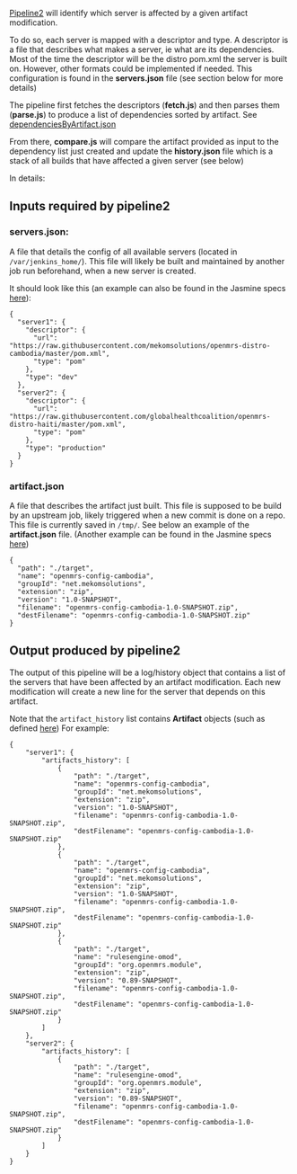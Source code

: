 [Pipeline2](../../../jobs/pipelines/pipeline2.jenkinsfile) will identify which server is affected by a given artifact modification.

To do so, each server is mapped with a descriptor and type.
A descriptor is a file that describes what makes a server, ie what are its dependencies. Most of the time the descriptor will be the distro pom.xml the server is built on.
However, other formats could be implemented if needed.
This configuration is found in the **servers.json** file (see section below for more details)

The pipeline first fetches the descriptors (**fetch.js**) and then parses them (**parse.js**) to produce a list of dependencies sorted by artifact. See [dependenciesByArtifact.json](../../spec/utils/resources/dependenciesByArtifact.json)

From there, **compare.js** will compare the artifact provided as input to the dependency list just created and update the **history.json** file which is a stack of all builds that have affected a given server (see below)

In details:

## Inputs required by pipeline2

### **servers.json**:
A file that details the config of all available servers (located in `/var/jenkins_home/`).
This file will likely be built and maintained by another job run beforehand, when a new server is created.

It should look like this (an example can also be found in the Jasmine specs [here](../../spec/pipeline2/resources/servers.json)):
```
{
  "server1": {
    "descriptor": {
      "url": "https://raw.githubusercontent.com/mekomsolutions/openmrs-distro-cambodia/master/pom.xml",
      "type": "pom"
    },
    "type": "dev"
  }, 
  "server2": {
    "descriptor": {
      "url": "https://raw.githubusercontent.com/globalhealthcoalition/openmrs-distro-haiti/master/pom.xml",
      "type": "pom"
    },
    "type": "production"
  } 
}
```

### **artifact.json**

A file that describes the artifact just built.
This file is supposed to be build by an upstream job, likely triggered when a new commit is done on a repo.
This file is currently saved in `/tmp/`.
See below an example of the **artifact.json** file. 
(Another example can be found in the Jasmine specs [here](../../spec/utils/resources/artifact.json))
```
{
  "path": "./target",
  "name": "openmrs-config-cambodia",
  "groupId": "net.mekomsolutions",
  "extension": "zip",
  "version": "1.0-SNAPSHOT",
  "filename": "openmrs-config-cambodia-1.0-SNAPSHOT.zip",
  "destFilename": "openmrs-config-cambodia-1.0-SNAPSHOT.zip"
}

```


## Output produced by pipeline2

The output of this pipeline will be a log/history object that contains a list of the servers that have been affected by an artifact modification.
Each new modification will create a new line for the server that depends on this artifact.

Note that the `artifact_history` list contains **Artifact** objects (such as defined [here](../pipeline1/model.js#L19-L27))
For example:
```
{
    "server1": {
        "artifacts_history": [
            {
                "path": "./target",
                "name": "openmrs-config-cambodia",
                "groupId": "net.mekomsolutions",
                "extension": "zip",
                "version": "1.0-SNAPSHOT",
                "filename": "openmrs-config-cambodia-1.0-SNAPSHOT.zip",
                "destFilename": "openmrs-config-cambodia-1.0-SNAPSHOT.zip"
            },
            {
                "path": "./target",
                "name": "openmrs-config-cambodia",
                "groupId": "net.mekomsolutions",
                "extension": "zip",
                "version": "1.0-SNAPSHOT",
                "filename": "openmrs-config-cambodia-1.0-SNAPSHOT.zip",
                "destFilename": "openmrs-config-cambodia-1.0-SNAPSHOT.zip"
            },
            {
                "path": "./target",
                "name": "rulesengine-omod",
                "groupId": "org.openmrs.module",
                "extension": "zip",
                "version": "0.89-SNAPSHOT",
                "filename": "openmrs-config-cambodia-1.0-SNAPSHOT.zip",
                "destFilename": "openmrs-config-cambodia-1.0-SNAPSHOT.zip"
            }
        ]
    },
    "server2": {
        "artifacts_history": [
            {
                "path": "./target",
                "name": "rulesengine-omod",
                "groupId": "org.openmrs.module",
                "extension": "zip",
                "version": "0.89-SNAPSHOT",
                "filename": "openmrs-config-cambodia-1.0-SNAPSHOT.zip",
                "destFilename": "openmrs-config-cambodia-1.0-SNAPSHOT.zip"
            }
        ]
    }
}
```
